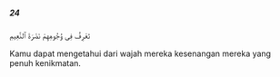 ##### 24

<span class="ayah">تَعْرِفُ فِى وُجُوهِهِمْ نَضْرَةَ ٱلنَّعِيمِ</span>

<span class="ayah_translation">Kamu dapat mengetahui dari wajah mereka kesenangan mereka yang penuh kenikmatan.</span>
